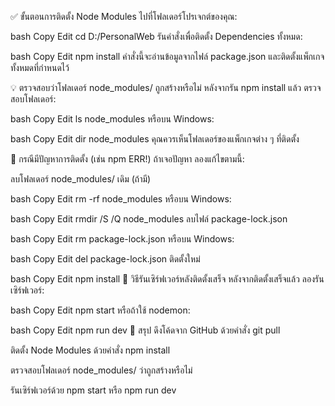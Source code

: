✅ ขั้นตอนการติดตั้ง Node Modules
ไปที่โฟลเดอร์โปรเจกต์ของคุณ:

bash
Copy
Edit
cd D:/PersonalWeb
รันคำสั่งเพื่อติดตั้ง Dependencies ทั้งหมด:

bash
Copy
Edit
npm install
คำสั่งนี้จะอ่านข้อมูลจากไฟล์ package.json และติดตั้งแพ็กเกจทั้งหมดที่กำหนดไว้

💡 ตรวจสอบว่าโฟลเดอร์ node_modules/ ถูกสร้างหรือไม่
หลังจากรัน npm install แล้ว ตรวจสอบโฟลเดอร์:

bash
Copy
Edit
ls node_modules
หรือบน Windows:

bash
Copy
Edit
dir node_modules
คุณควรเห็นโฟลเดอร์ของแพ็กเกจต่าง ๆ ที่ติดตั้ง

📝 กรณีมีปัญหาการติดตั้ง (เช่น npm ERR!)
ถ้าเจอปัญหา ลองแก้ไขตามนี้:

ลบโฟลเดอร์ node_modules/ เดิม (ถ้ามี)

bash
Copy
Edit
rm -rf node_modules
หรือบน Windows:

bash
Copy
Edit
rmdir /S /Q node_modules
ลบไฟล์ package-lock.json

bash
Copy
Edit
rm package-lock.json
หรือบน Windows:

bash
Copy
Edit
del package-lock.json
ติดตั้งใหม่

bash
Copy
Edit
npm install
🚀 วิธีรันเซิร์ฟเวอร์หลังติดตั้งเสร็จ
หลังจากติดตั้งเสร็จแล้ว ลองรันเซิร์ฟเวอร์:

bash
Copy
Edit
npm start
หรือถ้าใช้ nodemon:

bash
Copy
Edit
npm run dev
🎉 สรุป
ดึงโค้ดจาก GitHub ด้วยคำสั่ง git pull

ติดตั้ง Node Modules ด้วยคำสั่ง npm install

ตรวจสอบโฟลเดอร์ node_modules/ ว่าถูกสร้างหรือไม่

รันเซิร์ฟเวอร์ด้วย npm start หรือ npm run dev


